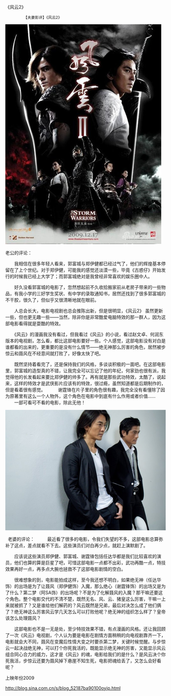 《风云2》

			【夫妻影评】《风云2》

![](./img/52187ba9t9c66b896be19&690.jpg)



老公的评论：
 

　　我相信在很多年轻人看来，郭富城与郑伊健都已经过气了，他们的辉煌基本停留在了上个世纪。对于郑伊健，可能我的感觉还淡漠一些，毕竟《古惑仔》开始发行的时候我已经上大学了；而郭富城绝对是我曾经非常喜欢的娱乐圈中人。
 

　　好久没看郭富城的电影了，忽然想起前不久收拾搬家前从老房子带来的一些物品，有我小学的三好学生奖状、有中学的录取通知书，居然还找到了很多郭富城的不干胶，很久了，但似乎又很清晰地就在眼前。
 

　　人总会长大，电影电视剧也总会推陈出新，但是很明显，《风云2》 虽然更新一些，但也更无趣一些——当然，除非你是非常酷爱电脑特效的那一群人，因为这部电影看得就是耍酷的特效。
 

　　《风云》的漫画我没有看过，但我看过《风云》的小说，看过赵文卓、何润东版本的电视剧，怎么看，都比这部电影要好一些。个人感觉，这部电影没有对白是谁都看的出来的，更重要的是没有什么情节——绝无神那么厉害的角色，居然被步惊云和聂风在不经意间就打败了，好像太快了吧。
 

　　既然坚持着看完了，还是保持我们的风格，多谈谈积极的一面吧。在这部电影里，郭富城的造型真的不错，让我完全可以忘记了他的年纪，何家劲也很有派，我觉得他的长发看起来要比郑伊健的帅多了。再有就是那些武功特效，太酷了，说起来，这样的特效才是武侠影片应该有的特效，很过瘾，虽然知道都是后期制作的，但是看着很有感觉。
 
　　谢霆锋在片子里的角色很有趣，我完全没有看懂除了因为原著里有这么一个人物外，这个角色在电影中到底有什么作用或者价值……
 
　　一部可看可不看的电影，除此无他！
 

![](./img/52187ba9t9c66bcedac0e&690.jpg)



 
老婆的评论：
 
　　最近看了很多的电影，令我们失望的不多，这部电影总算弥补了这点，差点就看不下去。这些演员们对白再少点，就赶上演默剧了。
 

　　应该说这些演员郑伊健、郭富城、谢霆锋包括任达华都是我们比较喜欢的演员，他们也算的算是巨星了吧，可惜这部电影一点都不出彩，武功再酷一点，特技效果再好一点，再多点大腕也拯救不了这部电影剧情的空白。
 

　　很难想象的到，电影能拍成这样，至今我还想不明白，如果绝无神（任达华饰）的出场是为了让聂风（郑伊健饰）入魔，那么绝心（谢霆锋饰）的出场又是为了什么？第二梦（阿SA饰）的出场呢？不是为了化解聂风的入魔？那干嘛还要这个角色。整个电影交代的不清不楚，既然无名、风、云、猪皇这么厉害，干嘛一上来就被抓了？又是谁给他们解药的？风云既然是兄弟，最后对决怎么成了他们俩了？绝无神这么厉害风云学几天怎么可以打败他呢？绝无神的组织怎么样了？皇帝该怎么处理聂风？
 

　　这部电影也不是一无是处，至少特技效果不错，有点漫画的风格。还让我回顾了一次《风云》电视剧，个人认为要是电影在剧情方面稍稍的向电视剧靠齐一下，电影就会大不同，聂风在变魔后性情大变之时要杀第二梦，关键时候觉醒。与步惊云一起决战绝无神，可以打个你死我活的，既能显示绝无神的厉害，又能显示风云组合同心合力的威力，这才是《风云》的魂，电影给我们的是什么？是风云决个你死我活，步惊云还要为聂风掉下悬崖不知生死，电影把魂给丢了，又怎么会好看呢？

上映年份2009							
		
http://blog.sina.com.cn/s/blog_52187ba90100oyip.html
